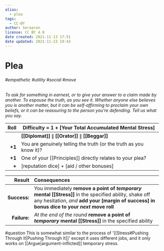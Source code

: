 ```yaml
---
alias:
  - plea
tags:
  - CC-BY
author: Seraaron
license: CC BY 4.0
date created: 2021-11-13 17:51
date updated: 2021-11-23 19:43
---
```


# Plea

###### #empathetic #utility #social #move

_To ask for something in earnest, or to give your answer to a claim made by another. To espouse the truth, as you see it. Whether anyone else believes you is another matter, but it can be self-affirming to proclaim your own beliefs, or it can be reassuring to the person you're defending. Tell us what you say._

|   Roll | Difficulty = 1 + [Your Total Accumulated Mental Stress]                   |
| -----: | ------------------------------------------------------------------ |
|        | **[[Diplomat]]** ∥ **[[Orator]]** ∥ **[[Beggar]]**                 |
| **+1** | You are genuinely telling the truth (or the truth as you know it)? |
| **+1** | One of your [[Principles]] directly relates to your plea?          |
|  **+** | [reputation dice] + [aid / other bonuses]                          |

|       Result | Consequences                                                                                                                              |
| -----------: | :---------------------------------------------------------------------------------------------------------------------------------------- |
| **Success:** | You immediately **remove a point of *temporary* mental [[Stress]]** in the specified ability, shake off any hesitation, _and_ **add your [margin of success] in bonus dice to your *next* move roll** |
| **Failure:** | _At the end of the round_ **remove a point of *temporary* mental [[Stress]]** in the specified ability                                                |

#question This is somewhat similar to the process of '[[Stress#Pushing Through It|Pushing Through It]]' except it uses different jobs, and it only works on [[Argue|argument-inflicted]] temporary stress.
